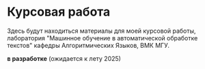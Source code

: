 # Курсовая работа
Здесь будут находиться материалы для моей курсовой работы, лаборатория "Машинное обучение в автоматической обработке текстов" кафедры Алгоритмических Языков, ВМК МГУ.

**в разработке** (ожидается к лету 2025)

